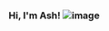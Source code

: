 ### Hi, I'm Ash! ![image](https://user-images.githubusercontent.com/73544020/136992698-b10c25e6-023b-43bf-8da6-179ffb139cb2.png)

